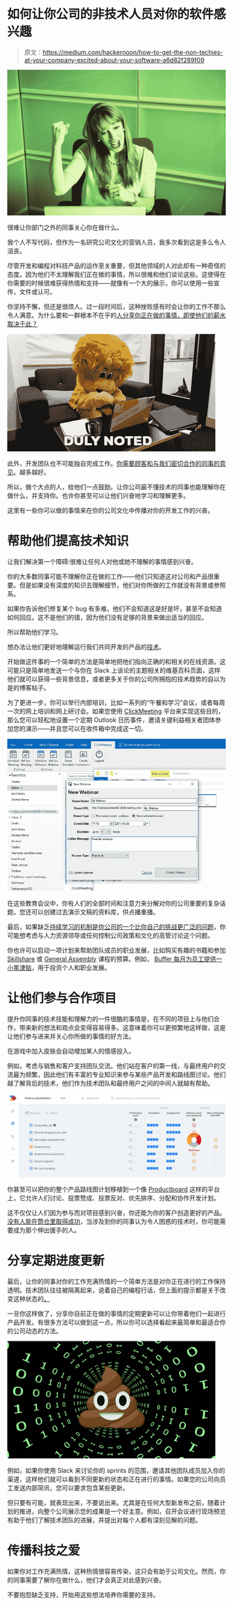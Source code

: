 # 如何让你公司的非技术人员对你的软件感兴趣

> 原文：<https://medium.com/hackernoon/how-to-get-the-non-techies-at-your-company-excited-about-your-software-a6d82f289f09>

![](img/8e9390c98e503dd7bb6e2363c071934c.png)

很难让你部门之外的同事关心你在做什么。

我个人不写代码，但作为一名研究公司文化的营销人员，我多次看到这是多么令人沮丧。

尽管开发和编程对科技产品的运作至关重要，但其他领域的人对此却有一种奇怪的态度。因为他们不太理解我们正在做的事情，所以很难和他们谈论这些。这使得在你需要的时候很难获得热情和支持——就像有一个大的展示，你可以使用一些宣传，文件或认可。

你坚持不懈，但还是很烦人。过一段时间后，这种挫败感有时会让你的工作不那么令人满意。为什么要和一群根本不在乎的[人分享你正在做的事情，即使他们的薪水取决于此？](https://hackernoon.com/how-coders-can-improve-envioronment-74e5f88cbc9)

![](img/2cd3da90ea5fead77ccae578ba5d249b.png)

此外，开发团队也不可能独自完成工作。[你需要顾客和与我们密切合作的同事的意见](https://hackernoon.com/5-product-jedi-mind-tricks-to-better-manage-stakeholders-75bc37f95cbf)。越多越好。

所以，做个大点的人，给他们一点鼓励。让你公司最不懂技术的同事也能理解你在做什么，并支持你。也许你甚至可以让他们兴奋地学习和理解更多。

这里有一些你可以做的事情来在你的公司文化中传播对你的开发工作的兴奋。

# 帮助他们提高技术知识

让我们解决第一个障碍:很难让任何人对他或她不理解的事情感到兴奋。

你的大多数同事可能不理解你正在做的工作——他们只知道这对公司和产品很重要。但是如果没有深度的知识去理解细节，他们对你所做的工作就没有背景或参照系。

如果你告诉他们修复某个 bug 有多难，他们不会知道这是好是坏，甚至不会知道如何回应。这不是他们的错，因为他们没有足够的背景来做出适当的回应。

所以帮助他们学习。

想办法让他们更好地理解运行我们共同开发的产品的[技术](https://hackernoon.com/tagged/technology)。

开始做这件事的一个简单的方法是简单地把他们指向正确的和相关的在线资源。这可能只是简单地发送一个与你在 Slack 上谈论的主题相关的维基百科页面，这样他们就可以获得一些背景信息，或者更多关于你的公司所拥抱的技术趋势的自以为是的博客帖子。

为了更进一步，你可以举行内部培训，比如一系列的“午餐和学习”会议，或者每周一次的网上培训和网上研讨会。如果您使用 [ClickMeeting](https://clickmeeting.com/) 平台来实现这些目的，那么您可以轻松地设置一个定期 Outlook 日历事件，邀请关键利益相关者团体参加您的演示——并且您可以在收件箱中完成这一切。

![](img/0b07b3947f44607b204373582988524e.png)

在这些教育会议中，你有人们的全部时间和注意力来分解对你的公司重要的复杂话题。您还可以创建过去演示文稿的资料库，供点播重播。

最后，如果缺乏[持续学习的机制是你公司的一个比你自己的挑战更广泛的问题](https://www.forbes.com/sites/markmurphy/2018/01/21/if-your-employees-arent-learning-youre-not-leading/)，你可能想考虑与人力资源领导或任何控制公司政策和文化的高管讨论这个问题。

你也许可以启动一项计划来帮助团队成员的职业发展，比如购买有趣的书籍和参加 [Skillshare](https://www.skillshare.com/) 或 [General Assembly](https://generalassemb.ly/) 课程的预算。例如， [Buffer 每月为员工提供一小笔津贴](https://open.buffer.com/learning-stipend/)，用于投资个人和职业发展。

# 让他们参与合作项目

提升你同事的技术技能和理解力的一件很酷的事情是，在不同的项目上与他们合作，带来新的想法和观点会变得容易得多。这意味着你可以更频繁地这样做，这是让他们参与进来并关心你所做的事情的好方法。

在游戏中加入皮肤会自动增加某人的情感投入。

例如，考虑与销售和客户支持团队交流。他们站在客户的第一线，与最终用户的交流最为频繁，因此他们有丰富的专业知识来参与某些产品开发和路线图讨论。他们越了解背后的技术，他们作为技术团队和最终用户之间的中间人就越有帮助。

![](img/be42744bbfedb6ab5caaea149d594b5d.png)

你甚至可以把你的整个产品路线图计划移植到一个像 [Productboard](https://www.productboard.com/product-roadmap-software/) 这样的平台上，它允许人们讨论、投票赞成、投票反对、优先排序、分配和协作开发计划。

这不仅仅让人们因为参与而对项目感到兴奋，你还能为你的客户创造更好的产品。[没有人能在筒仓里取得成功](https://hackernoon.com/nobody-succeeds-in-a-silo-1db5f4f16dd2)，当涉及到你的同事认为令人困惑的技术时，你可能需要成为那个伸出援手的人。

# 分享定期进度更新

最后，让你的同事对你的工作充满热情的一个简单方法是对你正在进行的工作保持透明。技术团队往往被隔离起来，说着自己的编程行话，但上面的提示都是关于改变这种状态的[。](https://hackernoon.com/you-are-not-paid-to-write-code-daf42c9ebc33)

一旦你这样做了，分享你目前正在做的事情的定期更新可以让你带着他们一起进行产品开发。有很多方法可以做到这一点，所以你可以选择看起来最简单和最适合你的公司动态的方法。

![](img/4c1ac4a0d7b8c5ab9d524dfbcb3ede3f.png)

例如，如果你使用 Slack 来讨论你的 sprints 的范围，邀请其他团队成员加入你的渠道，这样他们就可以看到不同更新的状态和正在进行的事情。如果您的公司向员工发送内部简讯，您可以要求包含某些更新。

但只要有可能，就表现出来，不要说出来。尤其是在任何大型新发布之前，随着计划的推进，向整个公司展示您的成果是一个好主意。例如，召开会议进行现场预览有助于他们了解技术团队的进展，并提出对每个人都有深刻见解的问题。

# 传播科技之爱

如果你对工作充满热情，这种热情很容易传染，这只会有助于公司文化。然而，你的同事需要了解你在做什么，他们才会真正对此感到兴奋。

不要抱怨缺乏支持，开始用这些想法培养你需要的支持。